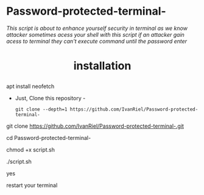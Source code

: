 # Password-protected-terminal-
<i>This script is about to enhance yourself security in terminal as we know attacker sometimes acess your shell with this script if an attacker gain acess to terminal they can't execute command until the password enter</i>


<b><h1><p align="center">installation</p></h1></b>



apt install neofetch


- Just, Clone this repository -
  ```
  git clone --depth=1 https://github.com/IvanRiel/Password-protected-terminal-
  ```



git clone https://github.com/IvanRiel/Password-protected-terminal-.git


cd Password-protected-terminal-

chmod +x script.sh

./script.sh

yes

restart your terminal
